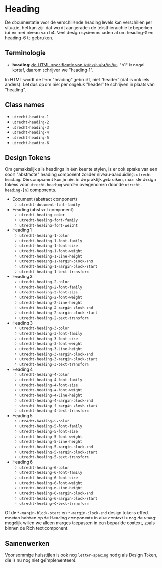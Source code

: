 <!--
@license EUPL-1.2
Copyright (c) 2021 Gemeente Utrecht
-->

# Heading

De documentatie voor de verschillende heading levels kan verschillen per situatie, het kan zijn dat wordt aangeraden de teksthierarchie te beperken tot en met niveau van h4. Veel design systeems raden af om heading-5 en heading-6 te gebruiken.

## Terminologie

- **heading**: [de HTML specificatie van `h1`/`h2`/`h3`/`h4`/`h5`/`h6`](https://html.spec.whatwg.org/multipage/sections.html#the-h1,-h2,-h3,-h4,-h5,-and-h6-elements). "h1" is nogal kortaf, daarom schrijven we "heading-1".

In HTML wordt de term "heading" gebruikt, niet "header" (dat is ook iets anders). Let dus op om niet per ongeluk "header" te schrijven in plaats van "heading".

## Class names

- `utrecht-heading-1`
- `utrecht-heading-2`
- `utrecht-heading-3`
- `utrecht-heading-4`
- `utrecht-heading-5`
- `utrecht-heading-6`

## Design Tokens

Om gemakkelijk alle headings in één keer te stylen, is er ook sprake van een soort "abstracte" heading component zonder niveau-aanduiding: `utrecht-heading`. Die component kun je niet in de praktijk gebruiken, maar de design tokens voor `utrecht-heading` worden overgenomen door de `utrecht-heading-[n]` components.

- Document (abstract component)
  - `utrecht-document-font-family`
- Heading (abstract component)
  - `utrecht-heading-color`
  - `utrecht-heading-font-family`
  - `utrecht-heading-font-weight`
- Heading 1
  - `utrecht-heading-1-color`
  - `utrecht-heading-1-font-family`
  - `utrecht-heading-1-font-size`
  - `utrecht-heading-1-font-weight`
  - `utrecht-heading-1-line-height`
  - `utrecht-heading-1-margin-block-end`
  - `utrecht-heading-1-margin-block-start`
  - `utrecht-heading-1-text-transform`
- Heading 2
  - `utrecht-heading-2-color`
  - `utrecht-heading-2-font-family`
  - `utrecht-heading-2-font-size`
  - `utrecht-heading-2-font-weight`
  - `utrecht-heading-2-line-height`
  - `utrecht-heading-2-margin-block-end`
  - `utrecht-heading-2-margin-block-start`
  - `utrecht-heading-2-text-transform`
- Heading 3
  - `utrecht-heading-3-color`
  - `utrecht-heading-3-font-family`
  - `utrecht-heading-3-font-size`
  - `utrecht-heading-3-font-weight`
  - `utrecht-heading-3-line-height`
  - `utrecht-heading-3-margin-block-end`
  - `utrecht-heading-3-margin-block-start`
  - `utrecht-heading-3-text-transform`
- Heading 4
  - `utrecht-heading-4-color`
  - `utrecht-heading-4-font-family`
  - `utrecht-heading-4-font-size`
  - `utrecht-heading-4-font-weight`
  - `utrecht-heading-4-line-height`
  - `utrecht-heading-4-margin-block-end`
  - `utrecht-heading-4-margin-block-start`
  - `utrecht-heading-4-text-transform`
- Heading 5
  - `utrecht-heading-5-color`
  - `utrecht-heading-5-font-family`
  - `utrecht-heading-5-font-size`
  - `utrecht-heading-5-font-weight`
  - `utrecht-heading-5-line-height`
  - `utrecht-heading-5-margin-block-end`
  - `utrecht-heading-5-margin-block-start`
  - `utrecht-heading-5-text-transform`
- Heading 6
  - `utrecht-heading-6-color`
  - `utrecht-heading-6-font-family`
  - `utrecht-heading-6-font-size`
  - `utrecht-heading-6-font-weight`
  - `utrecht-heading-6-line-height`
  - `utrecht-heading-6-margin-block-end`
  - `utrecht-heading-6-margin-block-start`
  - `utrecht-heading-6-text-transform`

Of de `*-margin-block-start` en `*-margin-block-end` design tokens effect moeten hebben op de Heading components in elke context is nog de vraag: mogelijk willen we alleen marges toepassen in een bepaalde context, zoals binnen de Rich text component.

## Samenwerken

Voor sommige huisstijlen is ook nog `letter-spacing` nodig als Design Token, die is nu nog niet geïmplementeerd.
